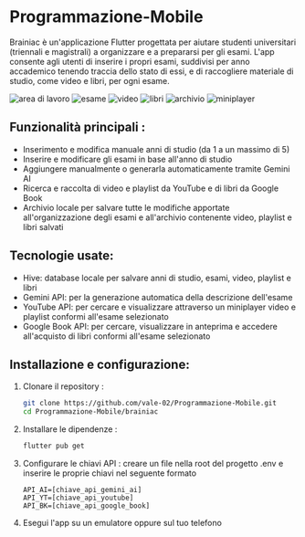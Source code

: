 # Programmazione-Mobile

Brainiac è un'applicazione Flutter progettata per aiutare studenti universitari (triennali e magistrali) a organizzare e a prepararsi per gli esami.  L'app consente agli utenti di inserire i propri esami, suddivisi per anno accademico tenendo traccia dello stato di essi, e di raccogliere materiale di studio, come video e libri, per ogni esame.

![area di lavoro](https://github.com/user-attachments/assets/4e009b46-6912-440d-a8d2-600500aef541)  ![esame](https://github.com/user-attachments/assets/dc1f7c37-3b62-47bf-b80b-a894e4dc2275)  ![video](https://github.com/user-attachments/assets/6c91e1bc-0982-4aae-bf29-34e9f6047e36)  ![libri](https://github.com/user-attachments/assets/c49727dd-9e0e-47a6-a780-83feb4fb4ec2)  ![archivio](https://github.com/user-attachments/assets/6843875e-7032-45af-85f6-cbb9e8833d25)  ![miniplayer](https://github.com/user-attachments/assets/edaaff88-a9b8-4280-9bf1-91dd802d1851)

Funzionalità principali :
-
- Inserimento e modifica manuale anni di studio (da 1 a un massimo di 5)
- Inserire e modificare gli esami in base all'anno di studio
- Aggiungere manualmente o generarla automaticamente tramite Gemini AI
- Ricerca e raccolta di video e playlist da YouTube e di libri da Google Book
- Archivio locale per salvare tutte le modifiche apportate all'organizzazione degli esami e all'archivio contenente video, playlist e libri salvati


Tecnologie usate:
- 
- Hive: database locale per salvare anni di studio, esami, video, playlist e libri
- Gemini API: per la generazione automatica della descrizione dell'esame
- YouTube API: per cercare e visualizzare attraverso un miniplayer video e playlist conformi all'esame selezionato
- Google Book API: per cercare, visualizzare in anteprima e accedere all'acquisto di libri conformi all'esame selezionato

Installazione e configurazione:
-
1. Clonare il repository :
   ```bash
   git clone https://github.com/vale-02/Programmazione-Mobile.git
   cd Programmazione-Mobile/brainiac
2. Installare le dipendenze :
   ```bash
   flutter pub get
3. Configurare le chiavi API : creare un file nella root del progetto .env e inserire le proprie chiavi nel seguente formato
   ```dotenv
   API_AI=[chiave_api_gemini_ai]
   API_YT=[chiave_api_youtube]
   API_BK=[chiave_api_google_book]
4. Esegui l'app su un emulatore oppure sul tuo telefono







